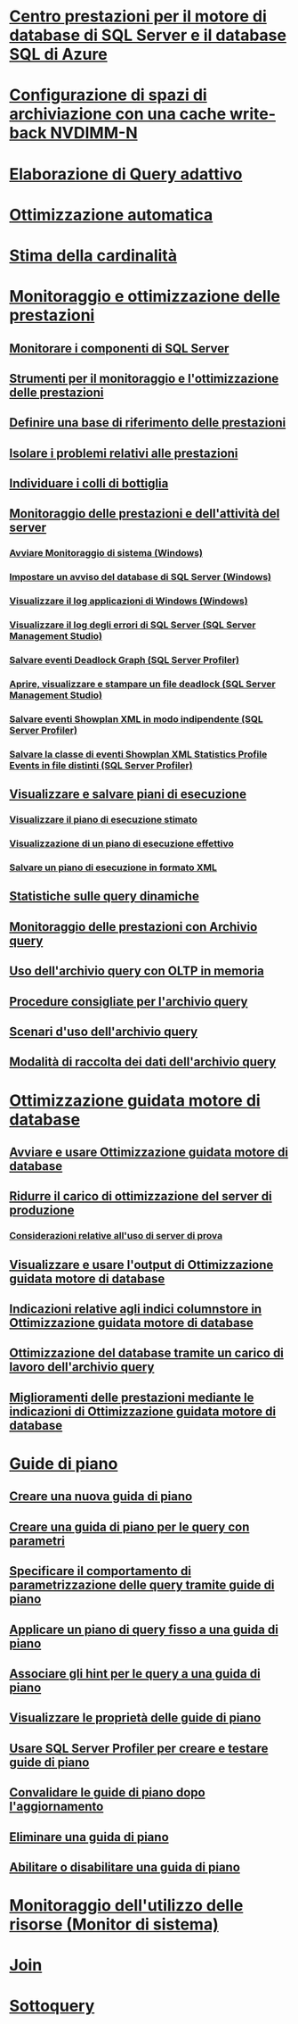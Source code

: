 
# [Centro prestazioni per il motore di database di SQL Server e il database SQL di Azure](performance-center-for-sql-server-database-engine-and-azure-sql-database.md)  
# [Configurazione di spazi di archiviazione con una cache write-back NVDIMM-N](configuring-storage-spaces-with-a-nvdimm-n-write-back-cache.md)  

# [Elaborazione di Query adattivo](adaptive-query-processing.md)
# [Ottimizzazione automatica](../automatic-tuning/automatic-tuning.md)
# [Stima della cardinalità](cardinality-estimation-sql-server.md)  

# [Monitoraggio e ottimizzazione delle prestazioni](monitor-and-tune-for-performance.md)  
## [Monitorare i componenti di SQL Server](monitor-sql-server-components.md)  
## [Strumenti per il monitoraggio e l'ottimizzazione delle prestazioni](performance-monitoring-and-tuning-tools.md)  

## [Definire una base di riferimento delle prestazioni](establish-a-performance-baseline.md)  
## [Isolare i problemi relativi alle prestazioni](isolate-performance-problems.md)  
## [Individuare i colli di bottiglia](identify-bottlenecks.md)  
## [Monitoraggio delle prestazioni e dell'attività del server](server-performance-and-activity-monitoring.md)  
### [Avviare Monitoraggio di sistema (Windows)](start-system-monitor-windows.md)  
### [Impostare un avviso del database di SQL Server (Windows)](set-up-a-sql-server-database-alert-windows.md)  
### [Visualizzare il log applicazioni di Windows (Windows)](view-the-windows-application-log-windows-10.md)  
### [Visualizzare il log degli errori di SQL Server (SQL Server Management Studio)](view-the-sql-server-error-log-sql-server-management-studio.md)  
### [Salvare eventi Deadlock Graph (SQL Server Profiler)](save-deadlock-graphs-sql-server-profiler.md)  
### [Aprire, visualizzare e stampare un file deadlock (SQL Server Management Studio)](open-view-and-print-a-deadlock-file-sql-server-management-studio.md)  
### [Salvare eventi Showplan XML in modo indipendente (SQL Server Profiler)](save-showplan-xml-events-separately-sql-server-profiler.md)  
### [Salvare la classe di eventi Showplan XML Statistics Profile Events in file distinti (SQL Server Profiler)](save-showplan-xml-statistics-profile-events-separately-sql-server-profiler.md)  
## [Visualizzare e salvare piani di esecuzione](display-and-save-execution-plans.md)  
### [Visualizzare il piano di esecuzione stimato](display-the-estimated-execution-plan.md)  
### [Visualizzazione di un piano di esecuzione effettivo](display-an-actual-execution-plan.md)  
### [Salvare un piano di esecuzione in formato XML](save-an-execution-plan-in-xml-format.md)  
## [Statistiche sulle query dinamiche](live-query-statistics.md)  
## [Monitoraggio delle prestazioni con Archivio query](monitoring-performance-by-using-the-query-store.md)  
## [Uso dell'archivio query con OLTP in memoria](using-the-query-store-with-in-memory-oltp.md)  
## [Procedure consigliate per l'archivio query](best-practice-with-the-query-store.md)  
## [Scenari d'uso dell'archivio query](query-store-usage-scenarios.md)  
## [Modalità di raccolta dei dati dell'archivio query](how-query-store-collects-data.md)  


# [Ottimizzazione guidata motore di database](database-engine-tuning-advisor.md)  
## [Avviare e usare Ottimizzazione guidata motore di database](start-and-use-the-database-engine-tuning-advisor.md)  
## [Ridurre il carico di ottimizzazione del server di produzione](reduce-the-production-server-tuning-load.md)  
### [Considerazioni relative all'uso di server di prova](considerations-for-using-test-servers.md)  
## [Visualizzare e usare l'output di Ottimizzazione guidata motore di database](view-and-work-with-the-output-from-the-database-engine-tuning-advisor.md)  
## [Indicazioni relative agli indici columnstore in Ottimizzazione guidata motore di database](columnstore-index-recommendations-in-database-engine-tuning-advisor-dta.md)  
## [Ottimizzazione del database tramite un carico di lavoro dell'archivio query](tuning-database-using-workload-from-query-store.md)  
## [Miglioramenti delle prestazioni mediante le indicazioni di Ottimizzazione guidata motore di database](performance-improvements-using-dta-recommendations.md)  

# [Guide di piano](plan-guides.md)  
## [Creare una nuova guida di piano](create-a-new-plan-guide.md)  
## [Creare una guida di piano per le query con parametri](create-a-plan-guide-for-parameterized-queries.md)  
## [Specificare il comportamento di parametrizzazione delle query tramite guide di piano](specify-query-parameterization-behavior-by-using-plan-guides.md)  
## [Applicare un piano di query fisso a una guida di piano](apply-a-fixed-query-plan-to-a-plan-guide.md)  
## [Associare gli hint per le query a una guida di piano](attach-query-hints-to-a-plan-guide.md)  
## [Visualizzare le proprietà delle guide di piano](view-plan-guide-properties.md)  
## [Usare SQL Server Profiler per creare e testare guide di piano](use-sql-server-profiler-to-create-and-test-plan-guides.md)  
## [Convalidare le guide di piano dopo l'aggiornamento](validate-plan-guides-after-upgrade.md)  
## [Eliminare una guida di piano](delete-a-plan-guide.md)  
## [Abilitare o disabilitare una guida di piano](enable-or-disable-a-plan-guide.md)  

# [Monitoraggio dell'utilizzo delle risorse (Monitor di sistema)](../performance-monitor/monitor-resource-usage-system-monitor.md)    

# [Join](joins.md)   

# [Sottoquery](subqueries.md)    
